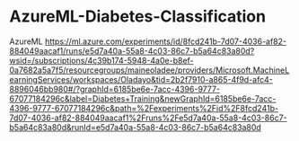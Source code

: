 # AzureML-Diabetes-Classification
AzureML
https://ml.azure.com/experiments/id/8fcd241b-7d07-4036-af82-884049aacaf1/runs/e5d7a40a-55a8-4c03-86c7-b5a64c83a80d?wsid=/subscriptions/4c39b174-5948-4a0e-b8ef-0a7682a5a7f5/resourcegroups/maineoladee/providers/Microsoft.MachineLearningServices/workspaces/Oladayo&tid=2b2f7910-a865-4f9d-afc4-8896046bb980#/?graphId=6185be6e-7acc-4396-9777-67077184296c&label=Diabetes+Training&newGraphId=6185be6e-7acc-4396-9777-67077184296c&path=%2Fexperiments%2Fid%2F8fcd241b-7d07-4036-af82-884049aacaf1%2Fruns%2Fe5d7a40a-55a8-4c03-86c7-b5a64c83a80d&runId=e5d7a40a-55a8-4c03-86c7-b5a64c83a80d
